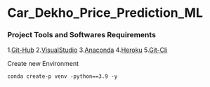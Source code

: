 # Car_Dekho_Price_Prediction_ML
### Project Tools and Softwares Requirements
1.[Git-Hub](https://github.com/)
2.[VisualStudio](https://visualstudio.microsoft.com/)
3.[Anaconda](https://www.anaconda.com/)
4.[Heroku](https://dashboard.heroku.com/)
5.[Git-Cli](https://git-scm.com/downloads)

Create new Environment 
```
conda create-p venv -python==3.9 -y
```
